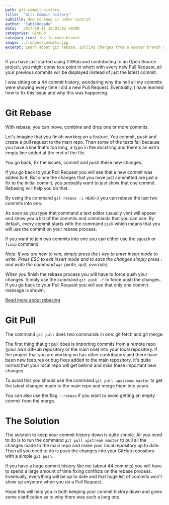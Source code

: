 ```yaml
---
path: git-commit-history
title:  "Git: Commit history"
subtitle: How to keep it under control
author: "FabioRosado"
date:   2017-10-11 10:01:02 +0100
categories: GitHub
category_icon: fas fa-code-branch
image: ../images/commits.jpg
excerpt: Learn about git rebase, pulling changes from a master branch and how to keep your git history under control.
---
```


If you have just started using GitHub and contributing to an Open Source project, you might come to a point in which with every new Pull Request, all your previous commits will be displayed instead of just the latest commit.

I was sitting on a 44 commit history, wondering why the hell all my commits were showing every time I did a new Pull Request. Eventually, I have learned how to fix this issue and why this was happening.

# Git Rebase

With rebase, you can move, combine and drop one or more commits.

Let's imagine that you finish working on a feature. You commit, push and create a pull request to the main repo. Then some of the tests fail because you have a line that's too long, a typo in the docstring and there's an extra empty line added at the end of the file. 

You go back, fix the issues, commit and push these new changes.

If you go back to your Pull Request you will see that a new commit was added to it. But since the changes that you have just committed are just a fix to the initial commit, you probably want to just show that one commit. Rebasing will help you do that.

By using the command `git rebase -i HEAD~2` you can rebase the last two commits into one. 

As soon as you type that command a text editor (usually vim) will appear and show you a list of the commits and commands that you can use. By default, every commit starts with the command `pick` which means that you will use the commit on your rebase process. 

If you want to join two commits into one you can either use the `squash` or `fixup` command. 

_Note: If you are new to vim, simply press the i-key to enter insert mode to write. Press ESC to exit insert mode and to save the changes simply press `:` and write the command `wq!` (write, quit, override)._

When you finish the rebase process you will have to force push your changes. Simply use the command `git push -f` to force push the changes. If you go back to your Pull Request you will see that only one commit message is shown.

[Read more about rebasing](https://www.atlassian.com/git/tutorials/rewriting-history/git-rebase)

# Git Pull

The command `git pull` does two commands in one: git fetch and git merge.

The first thing that git pull does is importing commits from a remote repo (your own GitHub repository or the main one) into your local repository. If the project that you are working on has other contributors and there have been new features or bug fixes added to the main repository, it's quite normal that your local repo will get behind and miss these important new changes.

To avoid this you should use the command `git pull upstream master` to get the latest changes made to the main repo and merge them into yours.

You can also use the flag `--rebase` if you want to avoid getting an empty commit from the merge.

# The Solution

The solution to keep your commit history down is quite simple. All you need to do is to run the command `git pull upstream master` to pull all the changes made to the main repo and make your local repository up to date. Then all you need to do is push the changes into your GitHub repository with a simple `git push`.

If you have a huge commit history like me (about 44 commits) you will have to spend a large amount of time fixing conflicts on the rebase process. Eventually, everything will be up to date and that huge list of commits won't show up anymore when you do a Pull Request.

Hope this will help you in both keeping your commit history down and gives some clarification as to why there was such a long one.
